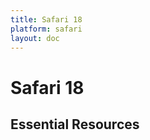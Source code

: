 ```yaml
---
title: Safari 18
platform: safari
layout: doc
---
```


<script setup>
import LatestFeatures from '../../.vitepress/theme/components/LatestFeatures.vue'
import SecurityInfo from '../../.vitepress/theme/components/SecurityInfo.vue'
import LinksComponent from '../../.vitepress/theme/components/LinksComponent.vue'
import linksData from '@v1/essential_links.json'
</script>

# Safari 18

<LatestFeatures 
  title="Safari 18" 
  platform="safari"
  dataPath="/v1/safari_data_feed.json"
/>

<SecurityInfo 
  title="Safari 18" 
  platform="safari"
  dataPath="/v1/safari_data_feed.json"
/>

## Essential Resources

<LinksComponent
  title="Safari 18"
  platform="Safari"
  :linksData="linksData"
/>
